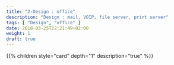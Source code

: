 ```yaml
---
title: "2-Design : office"
description: "Design : mail, VOIP, file server, print server"
tags: [ "Design", "office" ]
date: 2018-03-25T22:21:49+02:00
weight: 1
draft: true
---
```

{{% children style="card" depth="1"  description="true" %}}
